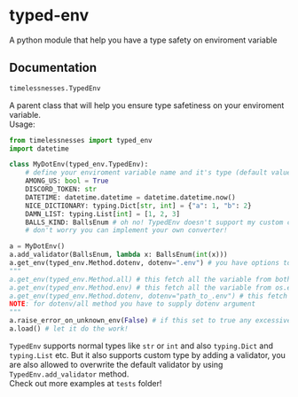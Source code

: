 # typed-env

A python module that help you have a type safety on enviroment variable

## Documentation

```python
timelessnesses.TypedEnv
```

A parent class that will help you ensure type safetiness on your enviroment variable.  
Usage:

```python
from timelessnesses import typed_env
import datetime

class MyDotEnv(typed_env.TypedEnv):
    # define your enviroment variable name and it's type (default value is optional and typing.Optional is also supported)
    AMONG_US: bool = True
    DISCORD_TOKEN: str
    DATETIME: datetime.datetime = datetime.datetime.now()
    NICE_DICTIONARY: typing.Dict[str, int] = {"a": 1, "b": 2}
    DAMN_LIST: typing.List[int] = [1, 2, 3]
    BALLS_KIND: BallsEnum # oh no! TypedEnv doesn't support my custom class!
    # don't worry you can implement your own converter!

a = MyDotEnv()
a.add_validator(BallsEnum, lambda x: BallsEnum(int(x)))
a.get_env(typed_env.Method.dotenv, dotenv=".env") # you have options to either get only from dotenv or os.environ or both!
"""
a.get_env(typed_env.Method.all) # this fetch all the variable from both dotenv and os.environ
a.get_env(typed_env.Method.env) # this fetch all the variable from os.environ
a.get_env(typed_env.Method.dotenv, dotenv="path_to_.env") # this fetch all the variable from dotenv
NOTE: for dotenv/all method you have to supply dotenv argument
"""
a.raise_error_on_unknown_env(False) # if this set to true any excessive enviroment variable will raise an error (default is True)
a.load() # let it do the work!
```

`TypedEnv` supports normal types like `str` or `int` and also `typing.Dict` and `typing.List` etc. But it also supports custom type by adding a validator, you are also allowed to overwrite the default validator by using `TypedEnv.add_validator` method.  
Check out more examples at `tests` folder!
